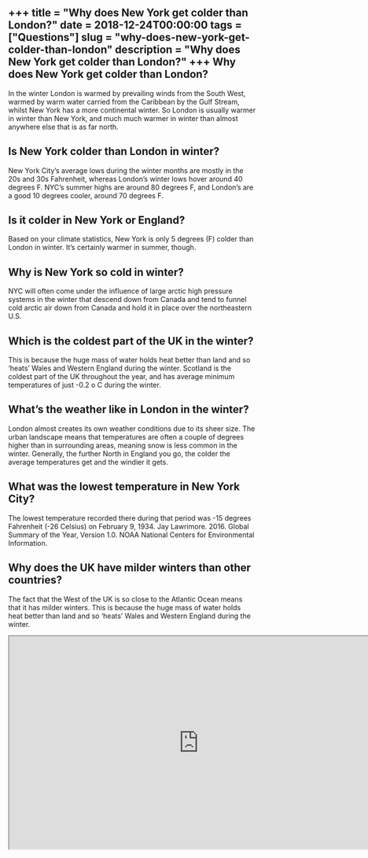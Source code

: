 +++
title = "Why does New York get colder than London?"
date = 2018-12-24T00:00:00
tags = ["Questions"]
slug = "why-does-new-york-get-colder-than-london"
description = "Why does New York get colder than London?"
+++
Why does New York get colder than London?
-----------------------------------------

In the winter London is warmed by prevailing winds from the South West, warmed by warm water carried from the Caribbean by the Gulf Stream, whilst New York has a more continental winter. So London is usually warmer in winter than New York, and much much warmer in winter than almost anywhere else that is as far north.

Is New York colder than London in winter?
-----------------------------------------

New York City’s average lows during the winter months are mostly in the 20s and 30s Fahrenheit, whereas London’s winter lows hover around 40 degrees F. NYC’s summer highs are around 80 degrees F, and London’s are a good 10 degrees cooler, around 70 degrees F.

Is it colder in New York or England?
------------------------------------

Based on your climate statistics, New York is only 5 degrees (F) colder than London in winter. It’s certainly warmer in summer, though.

Why is New York so cold in winter?
----------------------------------

NYC will often come under the influence of large arctic high pressure systems in the winter that descend down from Canada and tend to funnel cold arctic air down from Canada and hold it in place over the northeastern U.S.

Which is the coldest part of the UK in the winter?
--------------------------------------------------

This is because the huge mass of water holds heat better than land and so ‘heats’ Wales and Western England during the winter. Scotland is the coldest part of the UK throughout the year, and has average minimum temperatures of just -0.2 o C during the winter.

What’s the weather like in London in the winter?
------------------------------------------------

London almost creates its own weather conditions due to its sheer size. The urban landscape means that temperatures are often a couple of degrees higher than in surrounding areas, meaning snow is less common in the winter. Generally, the further North in England you go, the colder the average temperatures get and the windier it gets.

What was the lowest temperature in New York City?
-------------------------------------------------

The lowest temperature recorded there during that period was -15 degrees Fahrenheit (-26 Celsius) on February 9, 1934. Jay Lawrimore. 2016. Global Summary of the Year, Version 1.0. NOAA National Centers for Environmental Information.

Why does the UK have milder winters than other countries?
---------------------------------------------------------

The fact that the West of the UK is so close to the Atlantic Ocean means that it has milder winters. This is because the huge mass of water holds heat better than land and so ‘heats’ Wales and Western England during the winter.

<iframe allow="accelerometer; autoplay; clipboard-write; encrypted-media; gyroscope; picture-in-picture" allowfullscreen="" class="__youtube_prefs__  epyt-is-override  no-lazyload" data-no-lazy="1" data-origheight="433" data-origwidth="770" data-skipgform_ajax_framebjll="" height="433" id="_ytid_13786" loading="lazy" src="https://www.youtube.com/embed/F8MN0o6RS9o?enablejsapi=1&autoplay=0&cc_load_policy=0&cc_lang_pref=&iv_load_policy=1&loop=0&modestbranding=0&rel=1&fs=1&playsinline=0&autohide=2&theme=dark&color=red&controls=1&" title="YouTube player" width="770"></iframe>